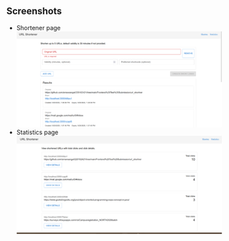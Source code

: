 ## Screenshots
- Shortener page  
  ![Shortener](./docs/screenshots/shortener.png)
- Statistics page  
  ![Statistics](./docs/screenshots/stats.png)

